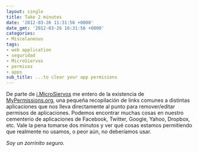 ```yaml
---
layout: single
title: Take 2 minutes
date: '2012-03-26 11:31:56 +0000'
date_gmt: '2012-03-26 16:31:56 +0000'
categories:
- Miscelaneous
tags:
- web application
- seguridad
- MicroSiervos
- permisos
- apps
sub_title: ...to clear your app permisions
---
```


De parte de [i.MicroSiervos](http://i.microsiervos.com/) me entero de la existencia de [MyPermissions.org](http://mypermissions.org/), una pequeña recopilación de links comunes a distintas aplicaciones que nos lleva directamente al punto para remover/editar permisos de aplicaciones. Podemos encontrar muchas cosas en nuestro cementerio de aplicaciones de Facebook, Twitter, Google, Yahoo, Dropbox, etc. Vale la pena tomarse dos minutos y ver qué cosas estamos permitiendo que realmente no usamos, o peor aún, no deberíamos usar.

_Soy un zorrinito seguro._
